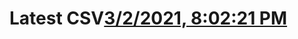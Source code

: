 # Latest CSV[3/2/2021, 8:02:21 PM](https://storage.googleapis.com/ptdp-staging.appspot.com/exports/company_facilities_1614733339471.csv)